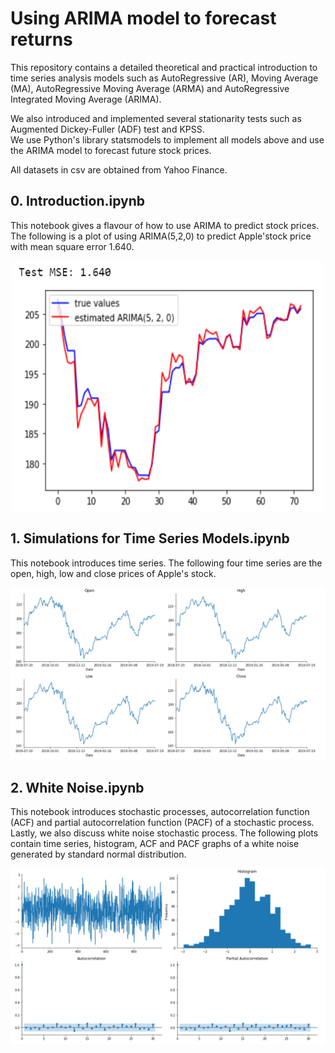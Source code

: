 # Using ARIMA model to forecast returns
This repository contains a detailed theoretical and practical introduction to time series analysis models such as AutoRegressive (AR), Moving Average (MA), AutoRegressive Moving Average (ARMA) and AutoRegressive Integrated Moving Average (ARIMA). 

We also introduced and implemented several stationarity tests such as Augmented Dickey-Fuller (ADF) test and KPSS.  
We use Python's library statsmodels to implement all models above and use the ARIMA model to forecast future stock prices.

All datasets in csv are obtained from Yahoo Finance.

## 0. Introduction.ipynb
This notebook gives a flavour of how to use ARIMA to predict stock prices. 
The following is a plot of using ARIMA(5,2,0) to predict Apple'stock price with mean square error 1.640.
<p align="center"> <img  src="https://github.com/hongwai1920/Using-ARIMA-model-to-forecast-returns/blob/master/Images/AAPL%20ARIMA.png" width="500" height="400"></p>


## 1. Simulations for Time Series Models.ipynb
This notebook introduces time series.
The following four time series are the open, high, low and close prices of Apple's stock.
<p align="center"> <img  src="https://github.com/hongwai1920/Using-ARIMA-model-to-forecast-returns/blob/master/Images/AAPL%20OHLC.png" ></p>

## 2. White Noise.ipynb
This notebook introduces stochastic processes, autocorrelation function (ACF) and partial autocorrelation function (PACF) of a stochastic process.
Lastly, we also discuss white noise stochastic process.
The following plots contain time series, histogram, ACF and PACF graphs of a white noise generated by standard normal distribution.
<p align="center"> <img  src="https://github.com/hongwai1920/Using-ARIMA-model-to-forecast-returns/blob/master/Images/White%20Noise%20plots.png" ></p>


